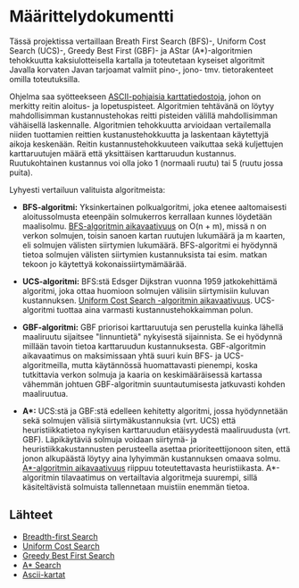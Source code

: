 # Määrittelydokumentti

Tässä projektissa vertaillaan Breath First Search (BFS)-, Uniform Cost Search (UCS)-, Greedy Best First (GBF)- ja AStar (A*)-algoritmien tehokkuutta kaksiulotteisella kartalla ja toteutetaan kyseiset algoritmit Javalla korvaten Javan tarjoamat valmiit pino-, jono- tmv. tietorakenteet omilla toteutuksilla. 

Ohjelma saa syötteekseen [ASCII-pohjaisia karttatiedostoja](https://movingai.com/benchmarks/grids.html), johon on merkitty reitin aloitus- ja lopetuspisteet. Algoritmien tehtävänä on löytyy mahdollisimman kustannustehokas reitti pisteiden välillä mahdollisimman vähäisellä laskennalle. Algoritmien tehokkuutta arvioidaan vertailemalla niiden tuottamien reittien kustanustehokkuutta ja laskentaan käytettyjä aikoja keskenään. Reitin kustannustehokkuuteen vaikuttaa sekä kuljettujen karttaruutujen määrä että yksittäisen karttaruudun kustannus. Ruutukohtainen kustannus voi olla joko 1 (normaali ruutu) tai 5 (ruutu jossa puita). 

Lyhyesti vertailuun valituista algoritmeista:

* **BFS-algoritmi:** Yksinkertainen polkualgoritmi, joka etenee aaltomaisesti aloitussolmusta eteenpäin solmukerros kerrallaan kunnes löydetään maalisolmu. [BFS-algoritmin aikavaativuus](https://en.wikipedia.org/wiki/Breadth-first_search) on O(n + m), missä n on verkon solmujen, toisin sanoen kartan ruutujen lukumäärä ja m kaarten, eli solmujen välisten siirtymien lukumäärä. BFS-algoritmi ei hyödynnä tietoa solmujen välisten siirtymien kustannuksista tai esim. matkan tekoon jo käytettyä kokonaissiirtymämäärää. 

* **UCS-algoritmi:** BFS:stä Edsger Dijkstran vuonna 1959 jatkokehittämä algoritmi, joka ottaa huomioon solmujen välisiin siirtymisiin kuluvan kustannuksen. [Uniform Cost Search -algoritmin aikavaativuus](https://algorithmicthoughts.wordpress.com/2012/12/15/artificial-intelligence-uniform-cost-searchucs/). UCS-algoritmi tuottaa aina varmasti kustannustehokkaimman polun.

* **GBF-algoritmi:** GBF priorisoi karttaruutuja sen perustella kuinka lähellä maaliruutu sijaitsee "linnuntietä" nykyisestä sijainnista. Se ei hyödynnä millään tavoin tietoa karttaruudun kustannuksesta. GBF-algoritmin aikavaatimus on maksimissaan yhtä suuri kuin BFS- ja UCS-algoritmeilla, mutta käytännössä huomattavasti pienempi, koska tutkittavia verkon solmuja ja kaaria on keskimääräisessä kartassa vähemmän johtuen GBF-algoritmin suuntautumisesta jatkuvasti kohden maaliruutua.

* **A\*:** UCS:stä ja GBF:stä edelleen kehitetty algoritmi, jossa hyödynnetään sekä solmujen välisiä siirtymäkustannuksia (vrt. UCS) että heuristiikkatietoa nykyisen karttaruudun etäisyydestä maaliruudusta (vrt. GBF). Läpikäytäviä solmuja voidaan siirtymä- ja heuristiikkakustannusten perusteella asettaa prioriteettijonoon siten, että jonon alkupäästä löytyy aina lyhyimmän kustannuksen omaava solmu. [A*-algoritmin aikavaativuus](https://en.wikipedia.org/wiki/A*_search_algorithm) riippuu toteutettavasta heuristiikasta. A*-algoritmin tilavaatimus on vertailtavia algoritmeja suurempi, sillä käsiteltävistä solmuista tallennetaan muistiin enemmän tietoa. 

## Lähteet

* [Breadth-first Search](https://en.wikipedia.org/wiki/Breadth-first_search) 
* [Uniform Cost Search](https://algorithmicthoughts.wordpress.com/2012/12/15/artificial-intelligence-uniform-cost-searchucs/)
* [Greedy Best First Search](https://en.wikipedia.org/wiki/Best-first_search)
* [A* Search](https://en.wikipedia.org/wiki/A*_search_algorithm)
* [Ascii-kartat](https://movingai.com/benchmarks/grids.html)

